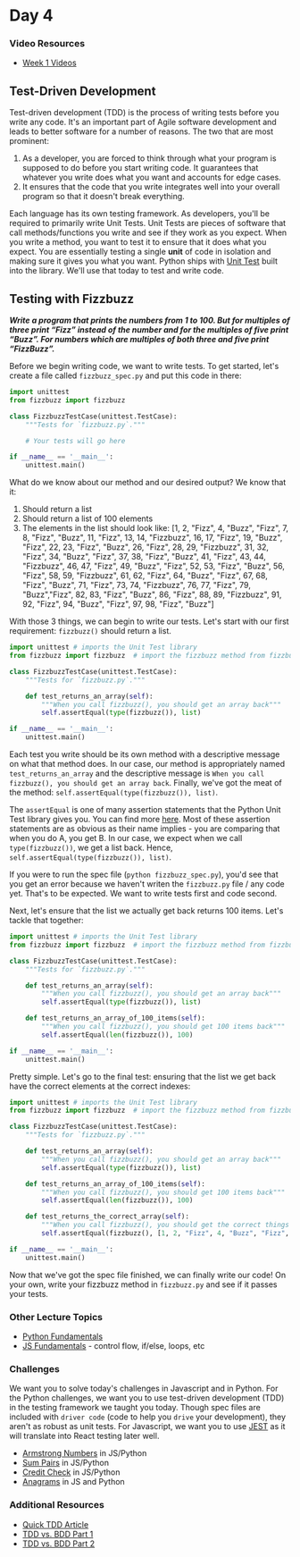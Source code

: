 Day 4
======================
### Video Resources
- [Week 1 Videos](https://www.youtube.com/playlist?list=PLu0CiQ7bzwEQbhg6rzm8h41r4c08KNij0)

## Test-Driven Development
Test-driven development (TDD) is the process of writing tests before you write any code. It's an important part of Agile software development and leads to better software for a number of reasons. The two that are most prominent:
1. As a developer, you are forced to think through what your program is supposed to do before you start writing code. It guarantees that whatever you write does what you want and accounts for edge cases.
2. It ensures that the code that you write integrates well into your overall program so that it doesn't break everything.

Each language has its own testing framework. As developers, you'll be required to primarily write Unit Tests. Unit Tests are pieces of software that call methods/functions you write and see if they work as you expect. When you write a method, you want to test it to ensure that it does what you expect. You are essentially testing a single **unit** of code in isolation and making sure it gives you what you want. Python ships with [Unit Test](https://docs.python.org/3/library/unittest.html) built into the library. We'll use that today to test and write code.

## Testing with Fizzbuzz
**_Write a program that prints the numbers from 1 to 100. But for multiples of three print “Fizz” instead of the number and for the multiples of five print “Buzz”. For numbers which are multiples of both three and five print “FizzBuzz”._**

Before we begin writing code, we want to write tests. To get started, let's create a file called `fizzbuzz_spec.py` and put this code in there:

```python
import unittest
from fizzbuzz import fizzbuzz

class FizzbuzzTestCase(unittest.TestCase):
    """Tests for `fizzbuzz.py`."""

    # Your tests will go here

if __name__ == '__main__':
    unittest.main()
```

What do we know about our method and our desired output? We know that it:
1. Should return a list
2. Should return a list of 100 elements
3. The elements in the list should look like:
  [1, 2, "Fizz", 4, "Buzz", "Fizz", 7, 8, "Fizz", "Buzz", 11, "Fizz", 13, 14, "Fizzbuzz", 16, 17, "Fizz", 19, "Buzz", "Fizz", 22, 23, "Fizz", "Buzz", 26, "Fizz", 28, 29, "Fizzbuzz", 31, 32, "Fizz", 34, "Buzz", "Fizz", 37, 38, "Fizz", "Buzz", 41, "Fizz", 43, 44, "Fizzbuzz", 46, 47, "Fizz", 49, "Buzz", "Fizz", 52, 53, "Fizz", "Buzz", 56, "Fizz", 58, 59, "Fizzbuzz", 61, 62, "Fizz", 64, "Buzz", "Fizz", 67, 68, "Fizz", "Buzz", 71, "Fizz", 73, 74, "Fizzbuzz", 76, 77, "Fizz", 79, "Buzz","Fizz", 82, 83, "Fizz", "Buzz", 86, "Fizz", 88, 89, "Fizzbuzz", 91, 92, "Fizz", 94, "Buzz", "Fizz", 97, 98, "Fizz", "Buzz"]

With those 3 things, we can begin to write our tests. Let's start with our first requirement: `fizzbuzz()` should return a list.

```python
import unittest # imports the Unit Test library
from fizzbuzz import fizzbuzz  # import the fizzbuzz method from fizzbuzz.py

class FizzbuzzTestCase(unittest.TestCase):
    """Tests for `fizzbuzz.py`."""

    def test_returns_an_array(self):
        """When you call fizzbuzz(), you should get an array back"""
        self.assertEqual(type(fizzbuzz()), list)

if __name__ == '__main__':
    unittest.main()
```

Each test you write should be its own method with a descriptive message on what that method does. In our case, our method is appropriately named `test_returns_an_array` and the descriptive message is `When you call fizzbuzz(), you should get an array back`. Finally, we've got the meat of the method: `self.assertEqual(type(fizzbuzz()), list)`. 

The `assertEqual` is one of many assertion statements that the Python Unit Test library gives you. You can find more [here](https://docs.python.org/3/library/unittest.html#assert-methods). Most of these assertion statements are as obvious as their name implies - you are comparing that when you do A, you get B. In our case, we expect when we call `type(fizzbuzz())`, we get a list back. Hence, `self.assertEqual(type(fizzbuzz()), list)`.

If you were to run the spec file (`python fizzbuzz_spec.py`), you'd see that you get an error because we haven't writen the `fizzbuzz.py` file / any code yet. That's to be expected. We want to write tests first and code second.

Next, let's ensure that the list we actually get back returns 100 items. Let's tackle that together:

```python
import unittest # imports the Unit Test library
from fizzbuzz import fizzbuzz  # import the fizzbuzz method from fizzbuzz.py

class FizzbuzzTestCase(unittest.TestCase):
    """Tests for `fizzbuzz.py`."""

    def test_returns_an_array(self):
        """When you call fizzbuzz(), you should get an array back"""
        self.assertEqual(type(fizzbuzz()), list)

    def test_returns_an_array_of_100_items(self):
        """When you call fizzbuzz(), you should get 100 items back"""
        self.assertEqual(len(fizzbuzz()), 100)

if __name__ == '__main__':
    unittest.main()
```

Pretty simple. Let's go to the final test: ensuring that the list we get back have the correct elements at the correct indexes:

```python
import unittest # imports the Unit Test library
from fizzbuzz import fizzbuzz  # import the fizzbuzz method from fizzbuzz.py

class FizzbuzzTestCase(unittest.TestCase):
    """Tests for `fizzbuzz.py`."""

    def test_returns_an_array(self):
        """When you call fizzbuzz(), you should get an array back"""
        self.assertEqual(type(fizzbuzz()), list)

    def test_returns_an_array_of_100_items(self):
        """When you call fizzbuzz(), you should get 100 items back"""
        self.assertEqual(len(fizzbuzz()), 100)

    def test_returns_the_correct_array(self):
        """When you call fizzbuzz(), you should get the correct things back"""
        self.assertEqual(fizzbuzz(), [1, 2, "Fizz", 4, "Buzz", "Fizz", 7, 8, "Fizz", "Buzz", 11, "Fizz", 13, 14, "Fizzbuzz", 16, 17, "Fizz", 19, "Buzz", "Fizz", 22, 23, "Fizz", "Buzz", 26, "Fizz", 28, 29, "Fizzbuzz", 31, 32, "Fizz", 34, "Buzz", "Fizz", 37, 38, "Fizz", "Buzz", 41, "Fizz", 43, 44, "Fizzbuzz", 46, 47, "Fizz", 49, "Buzz", "Fizz", 52, 53, "Fizz", "Buzz", 56, "Fizz", 58, 59, "Fizzbuzz", 61, 62, "Fizz", 64, "Buzz", "Fizz", 67, 68, "Fizz", "Buzz", 71, "Fizz", 73, 74, "Fizzbuzz", 76, 77, "Fizz", 79, "Buzz","Fizz", 82, 83, "Fizz", "Buzz", 86, "Fizz", 88, 89, "Fizzbuzz", 91, 92, "Fizz", 94, "Buzz", "Fizz", 97, 98, "Fizz", "Buzz"])

if __name__ == '__main__':
    unittest.main()
```

Now that we've got the spec file finished, we can finally write our code! On your own, write your fizzbuzz method in `fizzbuzz.py` and see if it passes your tests.

### Other Lecture Topics
* [Python Fundamentals](https://github.com/indiaplatoon/curriculum/blob/master/week-01/lecture-materials/python_fundamentals.md)
* [JS Fundamentals](https://github.com/indiaplatoon/curriculum/blob/master/week-01/lecture-materials/javascript_control_flow.pdf) - control flow, if/else, loops, etc

### Challenges
We want you to solve today's challenges in Javascript and in Python. For the Python challenges, we want you to use test-driven development (TDD) in the testing framework we taught you today. Though spec files are included with `driver code` (code to help you `drive` your development), they aren't as robust as unit tests. For Javascript, we want you to use [JEST](https://jestjs.io/docs/en/getting-started.html) as it will translate into React testing later well.

* [Armstrong Numbers](https://github.com/indiaplatoon/armstrong) in JS/Python
* [Sum Pairs](https://github.com/indiaplatoon/sum-pairs) in JS/Python
* [Credit Check](https://github.com/indiaplatoon/credit-check) in JS/Python
* [Anagrams](https://github.com/indiaplatoon/anagrams) in JS and Python

### Additional Resources
* [Quick TDD Article](https://quickleft.com/blog/use-test-driven-development-tdd/)
* [TDD vs. BDD Part 1](https://www.toptal.com/freelance/your-boss-won-t-appreciate-tdd-try-bdd)
* [TDD vs. BDD Part 2](http://joshldavis.com/2013/05/27/difference-between-tdd-and-bdd/)


